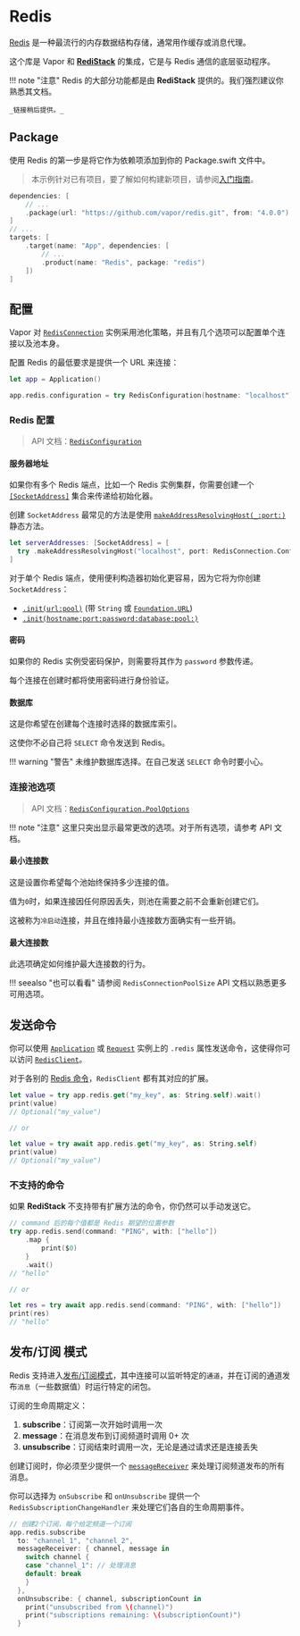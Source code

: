 # Redis

[Redis](https://redis.io/) 是一种最流行的内存数据结构存储，通常用作缓存或消息代理。

这个库是 Vapor 和 [**RediStack**](https://gitlab.com/mordil/redistack) 的集成，它是与 Redis 通信的底层驱动程序。

!!! note "注意" 
    Redis 的大部分功能都是由 **RediStack** 提供的。我们强烈建议你熟悉其文档。

    _链接稍后提供。_


## Package

使用 Redis 的第一步是将它作为依赖项添加到你的 Package.swift 文件中。

> 本示例针对已有项目，要了解如何构建新项目，请参阅[入门指南](../getting-started/hello-world.zh.md)。

```swift
dependencies: [
    // ...
    .package(url: "https://github.com/vapor/redis.git", from: "4.0.0")
]
// ...
targets: [
    .target(name: "App", dependencies: [
        // ...
        .product(name: "Redis", package: "redis")
    ])
]
```

## 配置

Vapor 对 [`RedisConnection`](https://swiftpackageindex.com/mordil/redistack/1.3.2/documentation/redistack/redisconnection) 实例采用池化策略，并且有几个选项可以配置单个连接以及池本身。

配置 Redis 的最低要求是提供一个 URL 来连接：

```swift
let app = Application()

app.redis.configuration = try RedisConfiguration(hostname: "localhost")
```

### Redis 配置

> API 文档：[`RedisConfiguration`](https://api.vapor.codes/redis/main/Redis/RedisConfiguration/)

#### 服务器地址

如果你有多个 Redis 端点，比如一个 Redis 实例集群，你需要创建一个 [`[SocketAddress]`](https://swiftpackageindex.com/apple/swift-nio/main/documentation/niocore/socketaddress) 集合来传递给初始化器。

创建 `SocketAddress` 最常见的方法是使用  [`makeAddressResolvingHost(_:port:)`](https://swiftpackageindex.com/apple/swift-nio/main/documentation/niocore/socketaddress/makeaddressresolvinghost(_:port:)) 静态方法。

```swift
let serverAddresses: [SocketAddress] = [
  try .makeAddressResolvingHost("localhost", port: RedisConnection.Configuration.defaultPort)
]
```

对于单个 Redis 端点，使用便利构造器初始化更容易，因为它将为你创建 `SocketAddress`：

- [`.init(url:pool)`](https://api.vapor.codes/redis/main/Redis/RedisConfiguration/#redisconfiguration.init(url:pool:)) (带 `String` 或 [`Foundation.URL`](https://developer.apple.com/documentation/foundation/url))
- [`.init(hostname:port:password:database:pool:)`](https://api.vapor.codes/redis/main/Redis/RedisConfiguration/#redisconfiguration.init(hostname:port:password:database:pool:))

#### 密码

如果你的 Redis 实例受密码保护，则需要将其作为 `password` 参数传递。

每个连接在创建时都将使用密码进行身份验证。

#### 数据库

这是你希望在创建每个连接时选择的数据库索引。

这使你不必自己将 `SELECT` 命令发送到 Redis。

!!! warning "警告"
    未维护数据库选择。在自己发送 `SELECT` 命令时要小心。

### 连接池选项

> API 文档：[`RedisConfiguration.PoolOptions`](https://api.vapor.codes/redis/main/Redis/RedisConfiguration_PoolOptions/)

!!! note "注意" 
    这里只突出显示最常更改的选项。对于所有选项，请参考 API 文档。

#### 最小连接数

这是设置你希望每个池始终保持多少连接的值。

值为`0`时，如果连接因任何原因丢失，则池在需要之前不会重新创建它们。

这被称为`冷启动`连接，并且在维持最小连接数方面确实有一些开销。

#### 最大连接数

此选项确定如何维护最大连接数的行为。

!!! seealso "也可以看看"
    请参阅 `RedisConnectionPoolSize` API 文档以熟悉更多可用选项。

## 发送命令

你可以使用  [`Application`](https://api.vapor.codes/vapor/main/Vapor/Application/) 或 [`Request`](https://api.vapor.codes/vapor/main/Vapor/Request/) 实例上的 `.redis` 属性发送命令，这使得你可以访问 [`RedisClient`](https://swiftpackageindex.com/mordil/redistack/1.3.2/documentation/redistack/redisclient)。

对于各别的 [Redis 命令](https://redis.io/commands)，`RedisClient` 都有其对应的扩展。

```swift
let value = try app.redis.get("my_key", as: String.self).wait()
print(value)
// Optional("my_value")

// or

let value = try await app.redis.get("my_key", as: String.self)
print(value)
// Optional("my_value")
```

### 不支持的命令

如果 **RediStack** 不支持带有扩展方法的命令，你仍然可以手动发送它。

```swift
// command 后的每个值都是 Redis 期望的位置参数
try app.redis.send(command: "PING", with: ["hello"])
    .map {
        print($0)
    }
    .wait()
// "hello"

// or

let res = try await app.redis.send(command: "PING", with: ["hello"])
print(res)
// "hello"
```

## 发布/订阅 模式

Redis 支持进入[发布/订阅模式](https://redis.io/topics/pubsub)，其中连接可以监听特定的`通道`，并在订阅的通道发布`消息`（一些数据值）时运行特定的闭包。

订阅的生命周期定义：

1. **subscribe**：订阅第一次开始时调用一次
1. **message**：在消息发布到订阅频道时调用 0+ 次
1. **unsubscribe**：订阅结束时调用一次，无论是通过请求还是连接丢失

创建订阅时，你必须至少提供一个 [`messageReceiver`](https://swiftpackageindex.com/mordil/redistack/1.3.2/documentation/redistack/redissubscriptionmessagereceiver) 来处理订阅频道发布的所有消息。

你可以选择为 `onSubscribe` 和 `onUnsubscribe`  提供一个 `RedisSubscriptionChangeHandler` 来处理它们各自的生命周期事件。

```swift
// 创建2个订阅，每个给定频道一个订阅
app.redis.subscribe
  to: "channel_1", "channel_2",
  messageReceiver: { channel, message in
    switch channel {
    case "channel_1": // 处理消息
    default: break
    }
  },
  onUnsubscribe: { channel, subscriptionCount in
    print("unsubscribed from \(channel)")
    print("subscriptions remaining: \(subscriptionCount)")
  }
```
